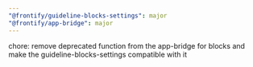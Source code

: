 ```yaml
---
"@frontify/guideline-blocks-settings": major
"@frontify/app-bridge": major
---
```


chore: remove deprecated function from the app-bridge for blocks and make the guideline-blocks-settings compatible with it

